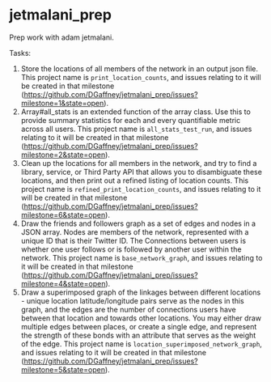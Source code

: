 jetmalani_prep
==============

Prep work with adam jetmalani.

Tasks:

1. Store the locations of all members of the network in an output json file. This project name is ```print_location_counts```, and issues relating to it will be created in that milestone (https://github.com/DGaffney/jetmalani_prep/issues?milestone=1&state=open).
2. Array#all_stats is an extended function of the array class. Use this to provide summary statistics for each and every quantifiable metric across all users. This project name is ```all_stats_test_run```, and issues relating to it will be created in that milestone (https://github.com/DGaffney/jetmalani_prep/issues?milestone=2&state=open).
3. Clean up the locations for all members in the network, and try to find a library, service, or Third Party API that allows you to disambiguate these locations, and then print out a refined listing of location counts. This project name is ```refined_print_location_counts```, and issues relating to it will be created in that milestone (https://github.com/DGaffney/jetmalani_prep/issues?milestone=6&state=open).
4. Draw the friends and followers graph as a set of edges and nodes in a JSON array. Nodes are members of the network, represented with a unique ID that is their Twitter ID. The Connections between users is whether one user follows or is followed by another user within the network. This project name is ```base_network_graph```, and issues relating to it will be created in that milestone (https://github.com/DGaffney/jetmalani_prep/issues?milestone=4&state=open).
5. Draw a superimposed graph of the linkages between different locations - unique location latitude/longitude pairs serve as the nodes in this graph, and the edges are the number of connections users have between that location and towards other locations. You may either draw multiple edges between places, or create a single edge, and represent the strength of these bonds with an attribute that serves as the weight of the edge. This project name is ```location_superimposed_network_graph```, and issues relating to it will be created in that milestone (https://github.com/DGaffney/jetmalani_prep/issues?milestone=5&state=open).
